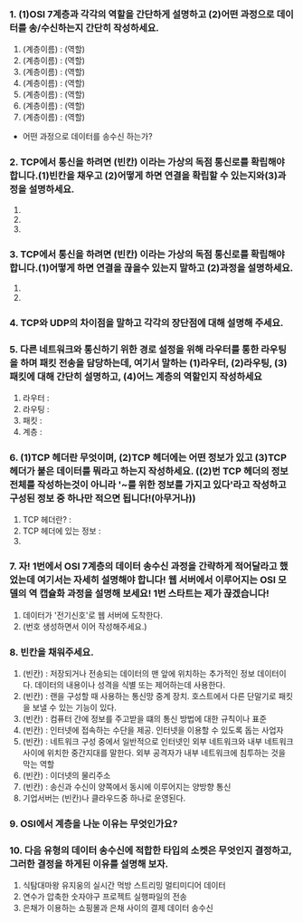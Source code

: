 ### 1. (1)OSI 7계층과 각각의 역할을 간단하게 설명하고 (2)어떤 과정으로 데이터를 송/수신하는지 간단히 작성하세요.
1. (계층이름)  :  (역할)
2. (계층이름)  :  (역할)
3. (계층이름)  :  (역할)
4. (계층이름)  :  (역할)
5. (계층이름)  :  (역할)
6. (계층이름)  :  (역할)
7. (계층이름)  :  (역할)
- 어떤 과정으로 데이터를 송수신 하는가? 

### 2. TCP에서 통신을 하려면 (빈칸) 이라는 가상의 독점 통신로를 확립해야 합니다.(1)빈칸을 채우고 (2)어떻게 하면 연결을 확립할 수 있는지와(3)과정을 설명하세요.
1. 
2. 
3. 

### 3. TCP에서 통신을 하려면 (빈칸) 이라는 가상의 독점 통신로를 확립해야 합니다.(1)어떻게 하면 연결을 끊을수 있는지 말하고 (2)과정을 설명하세요.
1. 
2. 

### 4. TCP와 UDP의 차이점을 말하고 각각의 장단점에 대해 설명해 주세요.


### 5. 다른 네트워크와 통신하기 위한 경로 설정을 위해 라우터를 통한 라우팅을 하며 패킷 전송을 담당하는데, 여기서 말하는 (1)라우터, (2)라우팅, (3)패킷에 대해 간단히 설명하고, (4)어느 계층의 역할인지 작성하세요
1. 라우터 : 
2. 라우팅 : 
3. 패킷 : 
4. 계층 : 

### 6. (1)TCP 헤더란 무엇이며, (2)TCP 헤더에는 어떤 정보가 있고 (3)TCP 헤더가 붙은 데이터를 뭐라고 하는지 작성하세요. ((2)번 TCP 헤더의 정보 전체를 작성하는것이 아니라 '~를 위한 정보를 가지고 있다'라고 작성하고 구성된 정보 중 하나만 적으면 됩니다!(아무거나))
1. TCP 헤더란? : 
2. TCP 헤더에 있는 정보 : 
3. 

### 7. 자! 1번에서 OSI 7계층의 데이터 송수신 과정을 간략하게 적어달라고 했었는데 여기서는 자세히 설명해야 합니다! 웹 서버에서 이루어지는 OSI 모델의 역 캡슐화 과정을 설명해 보세요! 1번 스타트는 제가 끊겠습니다!
1. 데이터가 '전기신호'로 웹 서버에 도착한다.
2. (번호 생성하면서 이어 작성해주세요.)

### 8. 빈칸을 채워주세요.
1. (빈칸) : 저장되거나 전송되는 데이터의 맨 앞에 위치하는 추가적인 정보 데이터이다. 데이터의 내용이나 성격을 식별 또는 제어하는데 사용한다.
2. (빈칸) : 랜을 구성할 때 사용하는 통신망 중계 장치. 호스트에서 다른 단말기로 패킷을 보낼 수 있는 기능이 있다.
3. (빈칸) : 컴퓨터 간에 정보를 주고받을 떄의 통신 방법에 대한 규칙이나 표준
4. (빈칸) : 인터넷에 접속하는 수단을 제공. 인터넷을 이용할 수 있도록 돕는 사업자 
5. (빈칸) : 네트워크 구성 중에서 일반적으로 인터넷인 외부 네트워크와 내부 네트워크 사이에 위치한 중간지대를 말한다. 외부 공격자가 내부 네트워크에 침투하는 것을 막는 역할 
6. (빈칸) : 이더넷의 물리주소
7. (빈칸) : 송신과 수신이 양쪽에서 동시에 이루어지는 양방향 통신
8. 기업서버는 (빈칸)나 클라우드중 하나로 운영된다.

### 9. OSI에서 계층을 나눈 이유는 무엇인가요?

### 10. 다음 유형의 데이터 송수신에 적합한 타입의 소켓은 무엇인지 결정하고, 그러한 결정을 하게된 이유를 설명해 보자.
1. 식탐대마왕 유지웅의 실시간 먹방 스트리밍 멀티미디어 데이터
2. 연수가 압축한 숫자야구 프로젝트 실행파일의 전송
3. 은채가 이용하는 쇼핑몰과 은채 사이의 결제 데이터 송수신


